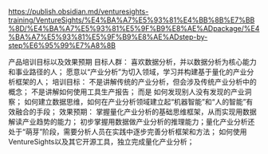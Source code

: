 https://publish.obsidian.md/venturesights-training/VentureSights/%E4%BA%A7%E5%93%81%E4%BB%8B%E7%BB%8D/%E4%BA%A7%E5%93%81%E5%9F%B9%E8%AE%ADpackage/%E4%BA%A7%E5%93%81%E5%9F%B9%E8%AE%ADstep-by-step%E6%95%99%E7%A8%8B


产品培训目标以及效果预期
目标人群：
喜欢数据分析，并以数据分析为核心能力和事业路径的人；
愿意以“产业分析”为切入领域，学习并构建基于量化的产业分析框架的人；
培训目标：
不是讲解传统的产业分析，但会涉及传统产业分析中的概念；
不是讲解如何使用工具生产报告；
而是
如何发现别人没有发现的产业洞察；
如何建立数据思维，如何在产业分析领域建立起“机器智能”和“人的智能”有效融合的手段；
效果预期：
掌握量化产业分析的基础思维框架，从而实现用数据解读产业趋势的能力；
初步掌握用数据做产业分析的推理能力；量化产业分析还处于“萌芽”阶段，需要分析人员在实践中逐步完善分析框架和方法；
如何使用 VentureSights以及其它开源工具，独立完成量化产业分析；

